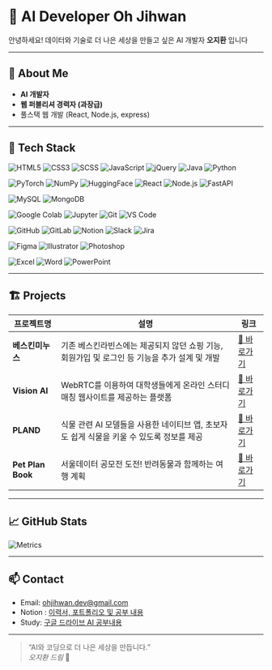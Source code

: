# 🤖 AI Developer Oh Jihwan

안녕하세요!
데이터와 기술로 더 나은 세상을 만들고 싶은 AI 개발자 **오지환** 입니다

---

## 🚀 About Me

- **AI 개발자**  
- **웹 퍼블리셔 경력자 (과장급)**
- 풀스택 웹 개발 (React, Node.js,  express)

---

## 🧠 Tech Stack

<!-- 1) Web Basics -->
![HTML5](https://img.shields.io/badge/HTML5-E34F26?style=for-the-badge&logo=html5&logoColor=white)
![CSS3](https://img.shields.io/badge/CSS3-1572B6?style=for-the-badge&logo=css&logoColor=white)
![SCSS](https://img.shields.io/badge/SCSS-CC6699?style=for-the-badge&logo=sass&logoColor=white)
![JavaScript](https://img.shields.io/badge/JavaScript-F7DF1E?style=for-the-badge&logo=javascript&logoColor=white)
![jQuery](https://img.shields.io/badge/jQuery-0769AD?style=for-the-badge&logo=jquery&logoColor=white)
![Java](https://img.shields.io/badge/Java-007396?style=for-the-badge&logo=java&logoColor=white)
![Python](https://img.shields.io/badge/Python-3776AB?style=for-the-badge&logo=python&logoColor=white)
<br/>
<!-- 2) AI / Frameworks -->
![PyTorch](https://img.shields.io/badge/PyTorch-EE4C2C?style=for-the-badge&logo=pytorch&logoColor=white)
![NumPy](https://img.shields.io/badge/NumPy-013243?style=for-the-badge&logo=numpy&logoColor=white)
![HuggingFace](https://img.shields.io/badge/Hugging%20Face-FFCA28?style=for-the-badge&logo=huggingface&logoColor=white)
![React](https://img.shields.io/badge/React-61DAFB?style=for-the-badge&logo=react&logoColor=white)
![Node.js](https://img.shields.io/badge/Node.js-339933?style=for-the-badge&logo=nodedotjs&logoColor=white)
![FastAPI](https://img.shields.io/badge/FastAPI-009688?style=for-the-badge&logo=fastapi&logoColor=white)
<br/>
<!-- 3) Databases -->
![MySQL](https://img.shields.io/badge/MySQL-4479A1?style=for-the-badge&logo=mysql&logoColor=white)
![MongoDB](https://img.shields.io/badge/MongoDB-47A248?style=for-the-badge&logo=mongodb&logoColor=white)
<br/>
<!-- 4) Notebooks / Dev Tools -->
![Google Colab](https://img.shields.io/badge/Google%20Colab-F9AB00?style=for-the-badge&logo=googlecolab&logoColor=white)
![Jupyter](https://img.shields.io/badge/Jupyter-F37626?style=for-the-badge&logo=jupyter&logoColor=white)
![Git](https://img.shields.io/badge/Git-F05032?style=for-the-badge&logo=git&logoColor=white)
![VS Code](https://img.shields.io/badge/VS%20Code-007ACC?style=for-the-badge&logo=visualstudiocode&logoColor=white)
<br/>
<!-- 5) Collab / PM -->
![GitHub](https://img.shields.io/badge/GitHub-181717?style=for-the-badge&logo=github&logoColor=white)
![GitLab](https://img.shields.io/badge/GitLab-FC6D26?style=for-the-badge&logo=gitlab&logoColor=white)
![Notion](https://img.shields.io/badge/Notion-000000?style=for-the-badge&logo=notion&logoColor=white)
![Slack](https://img.shields.io/badge/Slack-4A154B?style=for-the-badge&logo=slack&logoColor=white)
![Jira](https://img.shields.io/badge/Jira-0052CC?style=for-the-badge&logo=jira&logoColor=white)
<br/>
<!-- 6) Design -->
![Figma](https://img.shields.io/badge/Figma-F24E1E?style=for-the-badge&logo=figma&logoColor=white)
![Illustrator](https://img.shields.io/badge/Illustrator-FF9A00?style=for-the-badge&logo=adobeillustrator&logoColor=white)
![Photoshop](https://img.shields.io/badge/Photoshop-31A8FF?style=for-the-badge&logo=adobephotoshop&logoColor=white)
<br/>
<!-- 7) Office -->
![Excel](https://img.shields.io/badge/Excel-217346?style=for-the-badge&logo=microsoftexcel&logoColor=white)
![Word](https://img.shields.io/badge/Word-2B579A?style=for-the-badge&logo=microsoftword&logoColor=white)
![PowerPoint](https://img.shields.io/badge/PowerPoint-B7472A?style=for-the-badge&logo=microsoftpowerpoint&logoColor=white)

---

## 🏗️ Projects

| 프로젝트명                      | 설명                                                         | 링크                                      |
|---------------------------------|-------------------------------------------------------------|--------------------------------------------|
| **베스킨미누스**                  | 기존 베스킨라빈스에는 제공되지 않던 쇼핑 기능, 회원가입 및 로그인 등 기능을 추가 설계 및 개발  | [🔗 바로가기](https://github.com/minoLMW/group-semiproject) |
| **Vision AI**                   | WebRTC를 이용하여 대학생들에게 온라인 스터디 매칭 웹사이트를 제공하는 플랫폼 | [🔗 바로가기](https://github.com/ohjihwan/BridgeHub) |
| **PLAND**              | 식물 관련 AI 모델들을 사용한 네이티브 앱, 초보자도 쉽게 식물을 키울 수 있도록 정보를 제공 | [🔗 바로가기](https://github.com/Final-AI-Project/MakeFinalProject) |
| **Pet Plan Book**              | 서울데이터 공모전 도전! 반려동물과 함께하는 여행 계획 | [🔗 바로가기](https://github.com/ohjihwan/petplanbook) |

---

## 📈 GitHub Stats

<!-- ![ohjihwan's GitHub stats](https://github-readme-stats.vercel.app/api?username=ohjihwan&show_icons=true&theme=radical) -->
![Metrics](https://github-readme-stats.vercel.app/api?username=ohjihwan&hide_rank=true&hide_title=true&show_icons=true&theme=tokyonight)

---

## 📫 Contact

- Email: ohjihwan.dev@gmail.com
- Notion : [이력서, 포트폴리오 및 공부 내용](https://locrian-storm-ba0.notion.site/1c744640f85b80b1b23ed5108692a023?pvs=74)
- Study: [구글 드라이브 AI 공부내용](https://drive.google.com/drive/folders/1QCIFxgJ6vZ5DNytpOSNw4j12_qgfzmSx)

---

> “AI와 코딩으로 더 나은 세상을 만듭니다.”  
> *오지환 드림* 🤖
